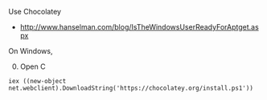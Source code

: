 

Use Chocolatey
  * http://www.hanselman.com/blog/IsTheWindowsUserReadyForAptget.aspx

On Windows, 

0. Open C

  ```
  iex ((new-object net.webclient).DownloadString('https://chocolatey.org/install.ps1'))
  ```
